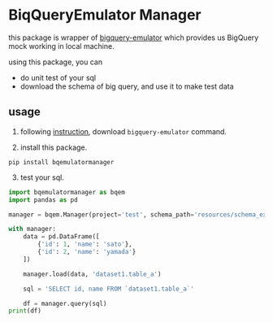 # BiqQueryEmulator Manager


this package is wrapper of [bigquery-emulator](https://github.com/goccy/bigquery-emulator) which provides us BigQuery mock working in local machine.

using this package, you can

- do unit test of your sql
- download the schema of big query, and use it to make test data

## usage
1. following [instruction](https://github.com/goccy/bigquery-emulator#install),  download `bigquery-emulator` command.

2. install this package. 
```
pip install bqemulatormanager
```

3. test your sql.
```python
import bqemulatormanager as bqem
import pandas as pd

manager = bqem.Manager(project='test', schema_path='resources/schema_example.yaml')

with manager:
    data = pd.DataFrame([
        {'id': 1, 'name': 'sato'},
        {'id': 2, 'name': 'yamada'}
    ])

    manager.load(data, 'dataset1.table_a')

    sql = 'SELECT id, name FROM `dataset1.table_a`'

    df = manager.query(sql)
print(df)
```